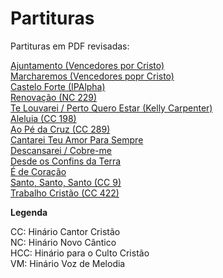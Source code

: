 # Partituras

Partituras em PDF revisadas:

[Ajuntamento (Vencedores por Cristo)](https://joaoroccella.github.io/partituras/ajuntamento.pdf)<br>
[Marcharemos (Vencedores popr Cristo)](https://joaoroccella.github.io/partituras/marcharemos.pdf)<br>
[Castelo Forte (IPAlpha)](https://joaoroccella.github.io/partituras/castelo-forte.pdf)<br>
[Renovação (NC 229)](https://joaoroccella.github.io/partituras/renovacao.pdf)<br>
[Te Louvarei / Perto Quero Estar (Kelly Carpenter)](https://joaoroccella.github.io/partituras/te-louvarei.pdf)<br>
[Aleluia (CC 198)](https://joaoroccella.github.io/partituras/aleluia.pdf)<br>
[Ao Pé da Cruz (CC 289)](https://joaoroccella.github.io/partituras/ao-pe-da-cruz.pdf)<br>
[Cantarei Teu Amor Para Sempre](https://joaoroccella.github.io/partituras/cantarei-teu-amor-para-sempre.pdf)<br>
[Descansarei / Cobre-me](https://joaoroccella.github.io/partituras/descansarei-cobre-me.pdf)<br>
[Desde os Confins da Terra](https://joaoroccella.github.io/partituras/desde-os-confins-da-terra.pdf)<br>
[É de Coração](https://joaoroccella.github.io/partituras/e-de-coracao.pdf)<br>
[Santo, Santo, Santo (CC 9)](https://joaoroccella.github.io/partituras/santo-santo-santo.pdf)<br>
[Trabalho Cristão (CC 422)](https://joaoroccella.github.io/partituras/trabalho-cristao.pdf)<br>

**Legenda**

CC: Hinário Cantor Cristão<br>
NC: Hinário Novo Cântico<br>
HCC: Hinário para o Culto Cristão<br>
VM: Hinário Voz de Melodia<br>
